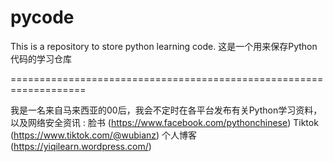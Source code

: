 # pycode
This is a repository to store python learning code. 
这是一个用来保存Python代码的学习仓库

===================================================================

我是一名来自马来西亚的00后，我会不定时在各平台发布有关Python学习资料，以及网络安全资讯 :
脸书 (https://www.facebook.com/pythonchinese)
Tiktok (https://www.tiktok.com/@wubianz)
个人博客(https://yiqilearn.wordpress.com/) 
